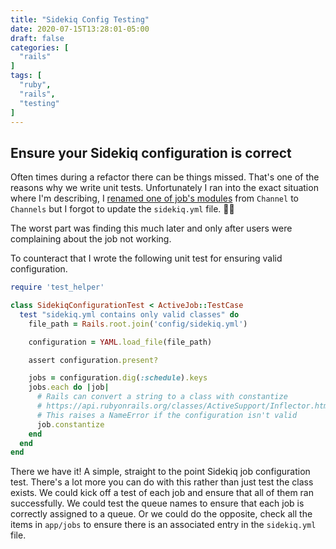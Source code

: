 ```yaml
---
title: "Sidekiq Config Testing"
date: 2020-07-15T13:28:01-05:00
draft: false
categories: [
  "rails"
]
tags: [
  "ruby",
  "rails",
  "testing"
]
---
```


## Ensure your Sidekiq configuration is correct

Often times during a refactor there can be things missed. That's one of the reasons why we write unit tests. Unfortunately I ran into the exact situation where I'm describing, I [renamed one of job's modules](https://github.com/brave-intl/publishers/pull/2761) from `Channel` to `Channels` but I forgot to update the `sidekiq.yml` file. 🤦‍♂️

The worst part was finding this much later and only after users were complaining about the job not working.

To counteract that I wrote the following unit test for ensuring valid configuration.


```ruby
require 'test_helper'

class SidekiqConfigurationTest < ActiveJob::TestCase
  test "sidekiq.yml contains only valid classes" do
    file_path = Rails.root.join('config/sidekiq.yml')

    configuration = YAML.load_file(file_path)

    assert configuration.present?

    jobs = configuration.dig(:schedule).keys
    jobs.each do |job|
      # Rails can convert a string to a class with constantize
      # https://api.rubyonrails.org/classes/ActiveSupport/Inflector.html#method-i-constantize
      # This raises a NameError if the configuration isn't valid
      job.constantize
    end
  end
end
```

There we have it! A simple, straight to the point Sidekiq job configuration test. There's a lot more you can do with this rather than just test the class exists. We could kick off a test of each job and ensure that all of them ran successfully. We could test the queue names to ensure that each job is correctly assigned to a queue. Or we could do the opposite, check all the items in `app/jobs` to ensure there is an associated entry in the `sidekiq.yml` file.

